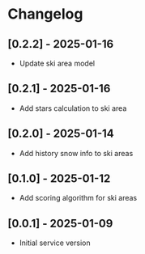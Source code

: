 # Changelog

## [0.2.2] - 2025-01-16
- Update ski area model

## [0.2.1] - 2025-01-16
- Add stars calculation to ski area

## [0.2.0] - 2025-01-14
- Add history snow info to ski areas

## [0.1.0] - 2025-01-12
- Add scoring algorithm for ski areas

## [0.0.1] - 2025-01-09
- Initial service version